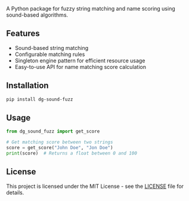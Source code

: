 
A Python package for fuzzy string matching and name scoring using sound-based algorithms.

## Features

- Sound-based string matching
- Configurable matching rules
- Singleton engine pattern for efficient resource usage
- Easy-to-use API for name matching score calculation

## Installation

```bash
pip install dg-sound-fuzz
```

## Usage

```python
from dg_sound_fuzz import get_score

# Get matching score between two strings
score = get_score("John Doe", "Jon Doe")
print(score)  # Returns a float between 0 and 100
```

## License

This project is licensed under the MIT License - see the [LICENSE](LICENSE) file for details.